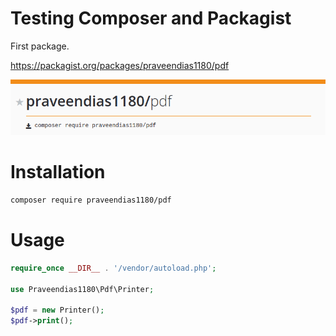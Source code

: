 # Testing Composer and Packagist

First package.

https://packagist.org/packages/praveendias1180/pdf

![](packagist.png)

# Installation

```bash
composer require praveendias1180/pdf
```

# Usage

```php
require_once __DIR__ . '/vendor/autoload.php';

use Praveendias1180\Pdf\Printer;

$pdf = new Printer();
$pdf->print();
```